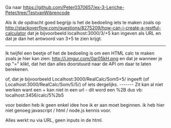 Ga naar https://github.com/Peter0370657/ex-3-Leriche-Peter/tree/TestvanWibrencode



Als ik de opdracht goed begrijp is het de bedoeling iets te maken zoals op http://stackoverflow.com/questions/8275209/how-can-i-create-a-restful-calculator
dat je bijvoorbeeld localhost:3000/3/+5 kan ingeven als URL en dat je dan het antwoord van 3+5 te zien krijgt.

----------------------------------------------------------------------------------------------------------------

Ik twijfel een beetje of het de bedoeling is om een HTML calc te maken zoals je hier kan zien: http://i.imgur.com/0ar05kH.png
en dat je wanneer je op "=" klikt, dat het dan alles doorstuurd naar de API om daar te laten berekenen.

of, dat je bijvoorbeeld Localhost:3000/RealCalc/Som5+5/ ingeeft (of Localhost:3000/RealCalc/Som/5/5/) of iets dergelijks.
------- Zit kan al niet werken want een + kan niet in een url - dit word een %2B   dus vb: localhost:3456/calc/5%2b5


voor beiden heb ik geen enkel idee hoe ik er aan moet beginnen. ik heb hier niet genoeg javascript / html / node.js kennis voor.


Alles werkt nu via URL, geen inputs in de html.


